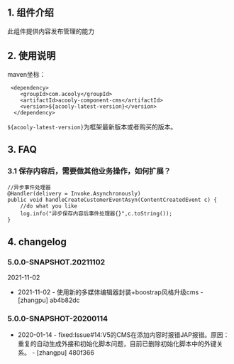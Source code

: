 <!-- title: CMS组件  -->
<!-- type: app -->
<!-- author: zhangpu -->
<!-- date: 2019-11-24 -->
## 1. 组件介绍

此组件提供内容发布管理的能力

## 2. 使用说明

maven坐标：

     <dependency>
        <groupId>com.acooly</groupId>
        <artifactId>acooly-component-cms</artifactId>
        <version>${acooly-latest-version}</version>
      </dependency>

`${acooly-latest-version}`为框架最新版本或者购买的版本。

## 3. FAQ

### 3.1 保存内容后，需要做其他业务操作，如何扩展？

    //异步事件处理器
    @Handler(delivery = Invoke.Asynchronously)
    public void handleCreateCustomerEventAsyn(ContentCreatedEvent c) {
        //do what you like
        log.info("异步保存内容后事件处理器{}",c.toString());
    }

## 4. changelog

### 5.0.0-SNAPSHOT.20211102

2021-11-02

* 2021-11-02 - 使用新的多媒体编辑器封装+boostrap风格升级cms - [zhangpu] ab4b82dc

### 5.0.0-SNAPSHOT-20200114

* 2020-01-14 - fixed:Issue#14:V5的CMS在添加内容时报错JAP报错。原因：重复的自动生成外接和初始化脚本问题，目前已删除初始化脚本中的外键关系。 - [zhangpu] 480f366




